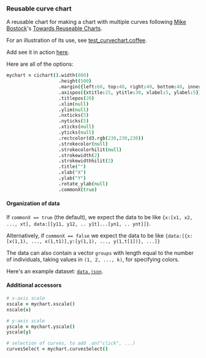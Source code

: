 ### Reusable curve chart

A reusable chart for making a chart with multiple curves
following
[Mike Bostock](http://bost.ocks.org/mike)'s
[Towards Reuseable Charts](http://bost.ocks.org/mike/chart/).

For an illustration of its use, see [test_curvechart.coffee](https://github.com/kbroman/qtlcharts/blob/master/inst/panels/curvechart/test/test_curvechart.coffee).

Add see it in action
[here](http://kbroman.github.io/qtlcharts/assets/panels/curvechart/test).

Here are all of the options:

```coffeescript
mychart = cichart().width(800)                                              # internal width of chart
                   .height(500)                                             # internal height
                   .margin({left:60, top:40, right:40, bottom:40, inner:5}) # margins
                   .axispos({xtitle:25, ytitle:30, xlabel:5, ylabel:5})     # spacing for axis titles and labels
                   .titlepos(20)                                            # spacing for panel title
                   .xlim(null)                                              # x-axis limits
                   .ylim(null)                                              # y-axis limits
                   .nxticks(5)                                              # no. x-axis ticks
                   .nyticks(5)                                              # no. y-axis ticks
                   .xticks(null)                                            # locations of x-axis ticks
                   .yticks(null)                                            # locations of y-axis ticks
                   .rectcolor(d3.rgb(230,230,230))                          # background rectangle color
                   .strokecolor(null)                                       # color(s) for curves
                   .strokecolorhilit(null)                                  # color(s) for curves when highlighted
                   .strokewidth(2)                                          # line width for curves
                   .strokewidthhilit(2)                                     # line width for curves when highlighted
                   .title("")                                               # panel title
                   .xlab("X")                                               # x-axis label
                   .ylab("Y")                                               # y-axis label
                   .rotate_ylab(null)                                       # rotate y-axis label
                   .commonX(true)                                           # Do all curves have a common set of X's?
```

#### Organization of data

  If `commonX == true` (the default), we expect the data to be like `{x:[x1, x2, ..., xt], data:[[y11, y12, .. y1t]...[yn1, .. ynt]]}`.
                       
  Alternatively, if `commonX == false` we expect the data to be like `{data:[{x:[x(1,1), ..., x(1,t1)],y:[y(1,1), ..., y(1,t[1])}, ...]}`
  
  The data can also contain a vector `groups` with length equal to the number of individuals, taking values in `(1, 2, ..., k)`, for specifying colors. 

  Here's an example dataset: [`data.json`](http://kbroman.github.io/qtlcharts/assets/panels/curvechart/test/data.json).

#### Additional accessors

```coffeescript
# x-axis scale
xscale = mychart.xscale()
xscale(x)

# y-axis scale
yscale = mychart.yscale()
yscale(y)

# selection of curves, to add .on("click", ...)
curvesSelect = mychart.curvesSelect()
```
